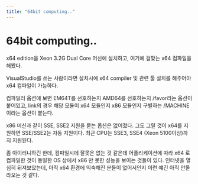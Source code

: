 ```yaml
---
title: "64bit computing.."
---
```

# 64bit computing..


x64 edition을 Xeon 3.2G Dual Core 머신에 설치하고, 여기에 걸맞는 x64 컴파일을 해봤다.

VisualStudio를 쓰는 사람이라면 설치시에 x64 compiler 및 관련 툴 설치를 해주어야 x64 컴파일이 가능하다.

컴파일러 옵션에 보면 EM64T를 선호하는지 AMD64를 선호하는지 /favor라는 옵션이 붙어있고, link의 경우 해당 모듈이 x64 모듈인지 x86 모듈인지 구별하는 /MACHINE이라는 옵션이 붙는다.

x86 머신과 같이 SSE, SSE2 지원을 묻는 옵션은 없어졌다. 그도 그럴 것이 x64를 지원하면 SSE/SSE2는 자동 지원이다. 최근 CPU는 SSE3, SSE4 (Xeon 5100이상)까지 지원된다.

좀 아이러니하긴 한데, 컴파일시에 잘못은 없는 것 같은데 어플리케이션에 따라 x64 로 컴파일한 것이 동일한 OS 상에서 x86 만 못한 성능을 보이는 것들이 있다. 인터넷을 열심히 뒤져보았는데, 아직 x64 환경에 익숙해진 분들이 없어서인지 이런 얘긴 아직 안올라오는 것 같다. 



